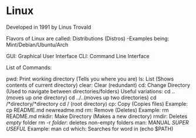 # Linux

Developed in 1991 by Linus Trovald

Flavors of Linux are called: Distributions (Distros)
    -Examples being: Mint/Debian/Ubuntu/Arch

GUI: Graphical User Interface
CLI: Command Line Interface

List of Commands:

pwd: Print working directory (Tells you where you are)
ls: List (Shows contents of current directory)
clear: Clear (redundant)
cd: Change Directory (Used to navigate between directories/folders)
    Useful variations: cd ..(moves up one directory)
                       cd ../..(moves up two directories)
                       cd /*directory/*directory
                       cd / (root directory)
cp: Copy (Copies files)
    Example: cp README.md newreadme.md
rm: Remove (Deletes)
    Example: rm README.md
mkdir: Make Directory (Makes a new directory)
rmdir: Deletes *empty* folder
rm -r *folder*: deletes non-empty folders
man: MANUAL *SUPER USEFUL*
    Example: man cd
which: Searches for word in (echo $PATH)
